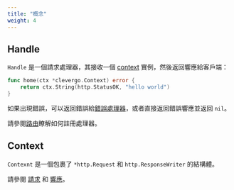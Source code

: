 ```yaml
---
title: "概念"
weight: 4
---
```


## Handle

`Handle` 是一個請求處理器，其接收一個 [context](#context) 實例，然後返回響應給客戶端：

```go
func home(ctx *clevergo.Context) error {
	return ctx.String(http.StatusOK, "hello world")
}
```

如果出現錯誤，可以返回錯誤給[錯誤處理器](/zh-hant/docs/error-handling)，或者直接返回錯誤響應並返回 `nil`。

請參閱[路由](/zh-hant/docs/routing)瞭解如何註冊處理器。

## Context

`Contexnt` 是一個包裹了 `*http.Request` 和 `http.ResponseWriter` 的結構體。

請參閱 [請求](/zh-hant/docs/request) 和 [響應](/zh-hant/docs/response)。
